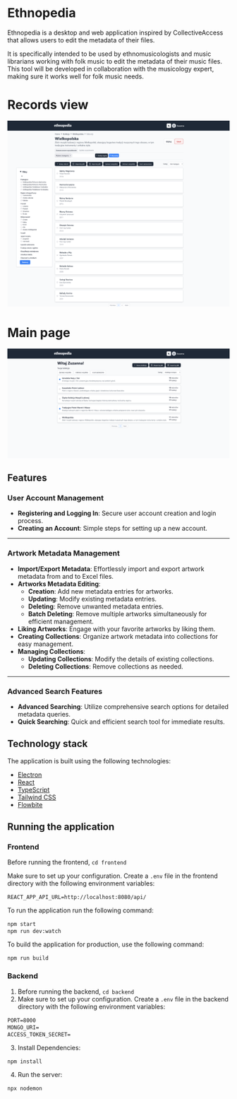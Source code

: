 # Ethnopedia

Ethnopedia is a desktop and web application inspired by CollectiveAccess that allows users to edit the metadata of their files.

It is specifically intended to be used by ethnomusicologists and music librarians working with folk music to edit the metadata of their music files.
This tool will be developed in collaboration with the musicology expert, making sure it works well for folk music needs.

# Records view
![List page](./src/ui1.png)

# Main page
![Main page](./src/ui2.png)


## Features

### User Account Management
- **Registering and Logging In**: Secure user account creation and login process.
- **Creating an Account**: Simple steps for setting up a new account.

***

### Artwork Metadata Management
- **Import/Export Metadata**: Effortlessly import and export artwork metadata from and to Excel files.
- **Artworks Metadata Editing**: 
  - **Creation**: Add new metadata entries for artworks.
  - **Updating**: Modify existing metadata entries.
  - **Deleting**: Remove unwanted metadata entries.
  - **Batch Deleting**: Remove multiple artworks simultaneously for efficient management.
- **Liking Artworks**: Engage with your favorite artworks by liking them.
- **Creating Collections**: Organize artwork metadata into collections for easy management.
- **Managing Collections**: 
  - **Updating Collections**: Modify the details of existing collections.
  - **Deleting Collections**: Remove collections as needed.

***

### Advanced Search Features
- **Advanced Searching**: Utilize comprehensive search options for detailed metadata queries.
- **Quick Searching**: Quick and efficient search tool for immediate results.

## Technology stack

The application is built using the following technologies:

-   [Electron](https://www.electronjs.org/)
-   [React](https://reactjs.org/)
-   [TypeScript](https://www.typescriptlang.org/)
-   [Tailwind CSS](https://tailwindcss.com/)
-   [Flowbite](https://flowbite.com/)


## Running the application

### Frontend
Before running the frontend, `cd frontend`

Make sure to set up your configuration. Create a `.env` file in the frontend directory with the following environment variables:
```
REACT_APP_API_URL=http://localhost:8080/api/
```

To run the application run the following command:

```
npm start
npm run dev:watch
```

To build the application for production, use the following command:

```
npm run build
```

### Backend 
1. Before running the backend, `cd backend`
2. Make sure to set up your configuration. Create a `.env` file in the backend directory with the following environment variables:

```
PORT=8000
MONGO_URI=
ACCESS_TOKEN_SECRET=
```
3. Install Dependencies:
```
npm install
```
4. Run the server:
```
npx nodemon
```
